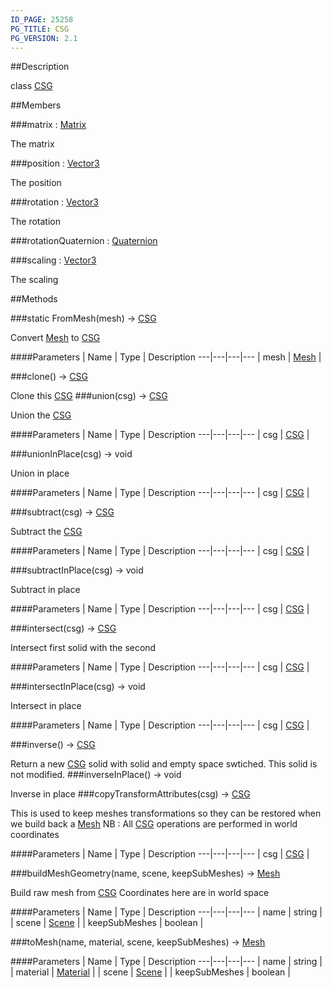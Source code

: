 ```yaml
---
ID_PAGE: 25258
PG_TITLE: CSG
PG_VERSION: 2.1
---
```

##Description

class [CSG](/classes/2.2/CSG)



##Members

###matrix : [Matrix](/classes/2.2/Matrix)

The matrix

###position : [Vector3](/classes/2.2/Vector3)

The position

###rotation : [Vector3](/classes/2.2/Vector3)

The rotation

###rotationQuaternion : [Quaternion](/classes/2.2/Quaternion)



###scaling : [Vector3](/classes/2.2/Vector3)

The scaling

##Methods

###static FromMesh(mesh) &rarr; [CSG](/classes/2.2/CSG)

Convert [Mesh](/classes/2.2/Mesh) to [CSG](/classes/2.2/CSG)

####Parameters
 | Name | Type | Description
---|---|---|---
 | mesh | [Mesh](/classes/2.2/Mesh) | 

###clone() &rarr; [CSG](/classes/2.2/CSG)

Clone this [CSG](/classes/2.2/CSG)
###union(csg) &rarr; [CSG](/classes/2.2/CSG)

Union the [CSG](/classes/2.2/CSG)

####Parameters
 | Name | Type | Description
---|---|---|---
 | csg | [CSG](/classes/2.2/CSG) | 

###unionInPlace(csg) &rarr; void

Union in place

####Parameters
 | Name | Type | Description
---|---|---|---
 | csg | [CSG](/classes/2.2/CSG) | 

###subtract(csg) &rarr; [CSG](/classes/2.2/CSG)

Subtract the [CSG](/classes/2.2/CSG)

####Parameters
 | Name | Type | Description
---|---|---|---
 | csg | [CSG](/classes/2.2/CSG) | 

###subtractInPlace(csg) &rarr; void

Subtract in place

####Parameters
 | Name | Type | Description
---|---|---|---
 | csg | [CSG](/classes/2.2/CSG) | 

###intersect(csg) &rarr; [CSG](/classes/2.2/CSG)

Intersect first solid with the second

####Parameters
 | Name | Type | Description
---|---|---|---
 | csg | [CSG](/classes/2.2/CSG) | 

###intersectInPlace(csg) &rarr; void

Intersect in place

####Parameters
 | Name | Type | Description
---|---|---|---
 | csg | [CSG](/classes/2.2/CSG) | 

###inverse() &rarr; [CSG](/classes/2.2/CSG)

Return a new [CSG](/classes/2.2/CSG) solid with solid and empty space swtiched. This solid is not modified.
###inverseInPlace() &rarr; void

Inverse in place
###copyTransformAttributes(csg) &rarr; [CSG](/classes/2.2/CSG)

This is used to keep meshes transformations so they can be restored
when we build back a [Mesh](/classes/2.2/Mesh)
NB : All [CSG](/classes/2.2/CSG) operations are performed in world coordinates

####Parameters
 | Name | Type | Description
---|---|---|---
 | csg | [CSG](/classes/2.2/CSG) | 

###buildMeshGeometry(name, scene, keepSubMeshes) &rarr; [Mesh](/classes/2.2/Mesh)

Build raw mesh from [CSG](/classes/2.2/CSG)
Coordinates here are in world space

####Parameters
 | Name | Type | Description
---|---|---|---
 | name | string | 
 | scene | [Scene](/classes/2.2/Scene) | 
 | keepSubMeshes | boolean | 

###toMesh(name, material, scene, keepSubMeshes) &rarr; [Mesh](/classes/2.2/Mesh)



####Parameters
 | Name | Type | Description
---|---|---|---
 | name | string | 
 | material | [Material](/classes/2.2/Material) | 
 | scene | [Scene](/classes/2.2/Scene) | 
 | keepSubMeshes | boolean | 

